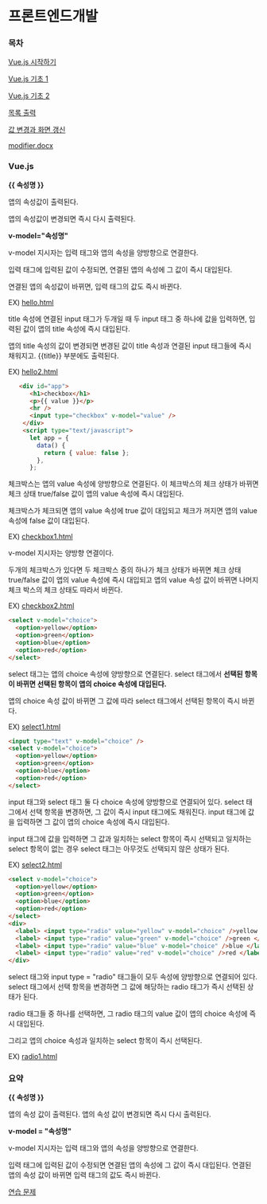 # 프론트엔드개발

###  목차

[Vue.js 시작하기](#1)

[Vue.js 기초 1](#2)

[Vue.js 기초 2](#3)

[목록 출력](#4)

[값 변경과 화면 갱신](#5)

[modifier.docx](#6)




<div id = "1">


### Vue.js

<b>{{ 속성명 }}</b>

앱의 속성값이 출력된다.

앱의 속성값이 변경되면 즉시 다시 출력된다.

<b>v-model="속성명"</b>

v-model 지시자는 입력 태그와 앱의 속성을 양방향으로 연결한다.

입력 태그에 입력된 값이 수정되면, 연결된 앱의 속성에 그 값이 즉시 대입된다.

연결된 앱의 속성값이 바뀌면, 입력 태그의 값도 즉시 바뀐다.

EX) [hello.html](../%ED%94%84%EB%A1%A0%ED%8A%B8%EC%97%94%EB%93%9C%EA%B0%9C%EB%B0%9C/PJ/frontend/hello/hello.html)

title 속성에 연결된 input 태그가 두개일 때 두 input 태그 중 하나에 값을 입력하면, 입력된 값이 앱의 title 속성에 즉시 대입된다.

앱의 title 속성의 값이 변경되면 변경된 값이 title 속성과 연결된 input 태그들에 즉시 채워지고. {{title}} 부분에도 출력된다.

EX) [hello2.html](../%ED%94%84%EB%A1%A0%ED%8A%B8%EC%97%94%EB%93%9C%EA%B0%9C%EB%B0%9C/PJ/frontend/hello/hello2.html)

```html
   <div id="app">
      <h1>checkbox</h1>
      <p>{{ value }}</p>
      <hr />
      <input type="checkbox" v-model="value" />
    </div>
    <script type="text/javascript">
      let app = {
        data() {
          return { value: false };
        },
      };
```

체크박스는 앱의 value 속성에 양방향으로 연결된다.
이 체크박스의 체크 상태가 바뀌면 체크 상태 true/false 값이 앱의 value 속성에 즉시 대입된다.

체크박스가 체크되면 앱의 value 속성에 true 값이 대입되고 체크가 꺼지면 앱의 value 속성에 false 값이 대입된다.

EX) [checkbox1.html](../%ED%94%84%EB%A1%A0%ED%8A%B8%EC%97%94%EB%93%9C%EA%B0%9C%EB%B0%9C/PJ/frontend/hello/checkbox1.html)

v-model 지시자는 양방향 연결이다.

두개의 체크박스가 있다면 두 체크박스 중의 하나가 체크 상태가 바뀌면 체크 상태 true/false 값이 앱의 value 속성에 즉시 대입되고 앱의 value 속성 값이 바뀌면 나머지 체크 박스의 체크 상태도 따라서 바뀐다.

EX) [checkbox2.html](../%ED%94%84%EB%A1%A0%ED%8A%B8%EC%97%94%EB%93%9C%EA%B0%9C%EB%B0%9C/PJ/frontend/hello/checkbox2.html)

```html
<select v-model="choice">
  <option>yellow</option>
  <option>green</option>
  <option>blue</option>
  <option>red</option>
</select>
```

select 태그는 앱의 choice 속성에 양방향으로 연결된다. select 태그에서 <b>선택된 항목이 바뀌면 선택된 항목이 앱의 choice 속성에 대입된다.</b>

앱의 choice 속성 값이 바뀌면 그 값에 따라 select 태그에서 선택된 항목이 즉시 바뀐다.

EX) [select1.html](../%ED%94%84%EB%A1%A0%ED%8A%B8%EC%97%94%EB%93%9C%EA%B0%9C%EB%B0%9C/PJ/frontend/hello/select1.html)

```html
<input type="text" v-model="choice" />
<select v-model="choice">
  <option>yellow</option>
  <option>green</option>
  <option>blue</option>
  <option>red</option>
</select>
```

input 태그와 select 태그 둘 다 choice 속성에 양방향으로 연결되어 있다. select 태그에서 선택 항목을 변경하면, 그 값이 즉시 input 태그에도 채워진다. input 태그에 값을 입력하면 그 값이 앱의 choice 속성에 즉시 대입된다.

input 태그에 값을 입력하면 그 값과 일치하는 select 항목이 즉시 선택되고 일치하는 select 항목이 없는 경우 select 태그는 아무것도 선택되지 않은 상태가 된다.

EX) [select2.html](../%ED%94%84%EB%A1%A0%ED%8A%B8%EC%97%94%EB%93%9C%EA%B0%9C%EB%B0%9C/PJ/frontend/hello/select2.html)

```html
<select v-model="choice">
  <option>yellow</option>
  <option>green</option>
  <option>blue</option>
  <option>red</option>
</select>
<div>
  <label> <input type="radio" value="yellow" v-model="choice" />yellow </label>
  <label> <input type="radio" value="green" v-model="choice" />green </label>
  <label> <input type="radio" value="blue" v-model="choice" />blue </label>
  <label> <input type="radio" value="red" v-model="choice" />red </label>
</div>
```

select 태그와 input type = "radio" 태그들이 모두 속성에 양방향으로 연결되어 있다. select 태그에서 선택 항목을 변경하면 그 값에 해당하는 radio 태그가 즉시 선택된 상태가 된다.


radio 태그들 중 하나를 선택하면, 그 radio 태그의 value 값이 앱의 choice 속성에 즉시 대입된다.

그리고 앱의 choice 속성과 일치하는 select 항목이 즉시 선택된다.



EX) [radio1.html](../%ED%94%84%EB%A1%A0%ED%8A%B8%EC%97%94%EB%93%9C%EA%B0%9C%EB%B0%9C/PJ/frontend/hello/radio1.html)


### 요약

<b>{{ 속성명 }}</b>



앱의 속성 값이 출력된다. 앱의 속성 값이 변경되면 즉시 다시 출력된다.


<b>v-model = "속성명"</b>

v-model 지시자는 입력 태그와 앱의 속성을 양방향으로 연결한다.

입력 태그에 입력된 값이 수정되면 연결된 앱의 속성에 그 값이 즉시 대입된다. 연결된 앱의 속성 값이 바뀌면 입력 태그의 값도 즉시 바뀐다.

[연습 문제](../%ED%94%84%EB%A1%A0%ED%8A%B8%EC%97%94%EB%93%9C%EA%B0%9C%EB%B0%9C/PJ/frontend/hello/form1.html)